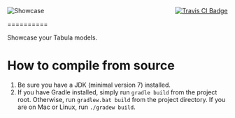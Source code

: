 [<img src="http://i.imgur.com/zIgEerm.png" alt="Showcase" align="left"/>](http://www.minecraftforum.net/forums/mapping-and-modding/minecraft-mods/2558945)
<p align="right">
    <a href="https://travis-ci.org/iLexiconn/Showcase">
        <img src="https://img.shields.io/travis/iLexiconn/Showcase.png?style=flat-square" alt="Travis CI Badge"/>
    </a>
</p>

==========

Showcase your Tabula models.

How to compile from source
==========
1. Be sure you have a JDK (minimal version 7) installed.
2. If you have Gradle installed, simply run `gradle build` from the project root. Otherwise, run `gradlew.bat build` from the project directory. If you are on Mac or Linux, run `./gradew build`.